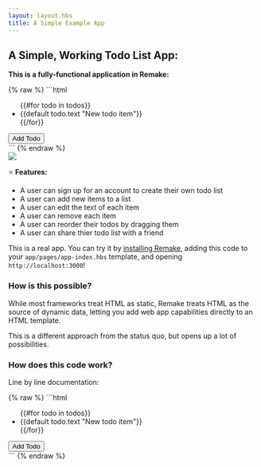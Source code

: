 ```yaml
---
layout: layout.hbs
title: A Simple Example App
---
```


## A Simple, Working Todo List App:

**This is a fully-functional application in Remake:**

<div class="line-numbers">
{% raw %}
```html
<div object>
  <ul array key="todos" sortable>
    {{#for todo in todos}}
      <li 
        object 
        key:text="@innerText"
        edit:text
      >{{default todo.text "New todo item"}}</li>
    {{/for}}
  </ul>
  <button new:todo>Add Todo</button>
</div>
```
{% endraw %}
</div>

<img class="image--small image--border" src="/static/todo-app.gif">

⭐️ **Features:**
* A user can sign up for an account to create their own todo list
* A user can add new items to a list
* A user can edit the text of each item
* A user can remove each item
* A user can reorder their todos by dragging them
* A user can share thier todo list with a friend

This is a real app. You can try it by [installing Remake](/install-and-setup), adding this code to your `app/pages/app-index.hbs` template, and opening `http://localhost:3000`!

### How is this possible?

While most frameworks treat HTML as static, Remake treats HTML as the source of dynamic data, letting you add web app capabilities directly to an HTML template.

This is a different approach from the status quo, but opens up a lot of possibilities. 

<div class="spacer--16"></div>

### How does this code work?

Line by line documentation:

<div class="line-numbers">
{% raw %}
```html
<!-- This element is converted into an object -->
<div object> 
  <!-- This element is converted into an array,
       labeled with "todos", and all the elements
       inside it can be reordered with drag-and-drop
  -->
  <ul array key="todos" sortable>
    <!-- We loop through any existing todos -->
    {{#for todo in todos}}
      <!-- 
        This is an object that has a key called "text"
        and the value of "text" is the innerText of the element.
        The user can edit this element by clicking on it
      -->
      <li 
        object 
        key:text="@innerText"
        edit:text
      >{{default todo.text "New todo item"}}</li>
    {{/for}}
  </ul>
  <!-- This will render a new "todo" item inside the list -->
  <button new:todo>Add Todo</button>
</div>
```
{% endraw %}
</div>





